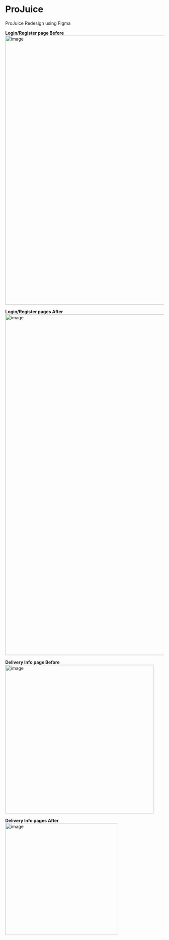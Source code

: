 # ProJuice
ProJuice Redesign using Figma

**Login/Register page Before**
<img width="856" alt="image" src="https://github.com/goroskova/ProJuice/assets/167102100/83d1640b-f233-4e43-b40c-8c63e5be1d7d">

**Login/Register pages After**
<img width="1085" alt="image" src="https://github.com/goroskova/ProJuice/assets/167102100/fba78242-a7e7-4fbd-93bf-e4af269f2f6d">

**Delivery Info page Before**
<img width="473" alt="image" src="https://github.com/goroskova/ProJuice/assets/167102100/86b8c4a1-4c4b-4cfa-8eb6-fc9d7a79cd80">


**Delivery Info pages After**
<img width="356" alt="image" src="https://github.com/goroskova/ProJuice/assets/167102100/aca17d00-061f-45c5-b905-5b68f04790d6">

